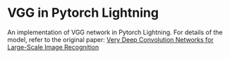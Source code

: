 # VGG in Pytorch Lightning

An implementation of VGG network in Pytorch Lightning. For details of the model, refer to the original paper: [Very Deep Convolution Networks for Large-Scale Image Recognition](https://arxiv.org/pdf/1409.1556.pdf)

